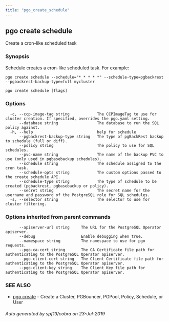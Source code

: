 ```yaml
---
title: "pgo_create_schedule"
---
```

## pgo create schedule

Create a cron-like scheduled task

### Synopsis

Schedule creates a cron-like scheduled task.  For example:

    pgo create schedule --schedule="* * * * *" --schedule-type=pgbackrest --pgbackrest-backup-type=full mycluster

```
pgo create schedule [flags]
```

### Options

```
  -c, --ccp-image-tag string            The CCPImageTag to use for cluster creation. If specified, overrides the pgo.yaml setting.
      --database string                 The database to run the SQL policy against.
  -h, --help                            help for schedule
      --pgbackrest-backup-type string   The type of pgBackRest backup to schedule (full or diff).
      --policy string                   The policy to use for SQL schedules.
      --pvc-name string                 The name of the backup PVC to use (only used in pgbasebackup schedules).
      --schedule string                 The schedule assigned to the cron task.
      --schedule-opts string            The custom options passed to the create schedule API.
      --schedule-type string            The type of schedule to be created (pgbackrest, pgbasebackup or policy).
      --secret string                   The secret name for the username and password of the PostgreSQL role for SQL schedules.
  -s, --selector string                 The selector to use for cluster filtering.
```

### Options inherited from parent commands

```
      --apiserver-url string     The URL for the PostgreSQL Operator apiserver.
      --debug                    Enable debugging when true.
      --namespace string         The namespace to use for pgo requests.
      --pgo-ca-cert string       The CA Certificate file path for authenticating to the PostgreSQL Operator apiserver.
      --pgo-client-cert string   The Client Certificate file path for authenticating to the PostgreSQL Operator apiserver.
      --pgo-client-key string    The Client Key file path for authenticating to the PostgreSQL Operator apiserver.
```

### SEE ALSO

* [pgo create](/cli/pgo_create/)	 - Create a Cluster, PGBouncer, PGPool, Policy, Schedule, or User

###### Auto generated by spf13/cobra on 23-Jul-2019
